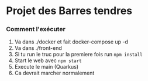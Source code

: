 Projet des Barres tendres
===================

### Comment l'exécuter
1) Va dans ./docker et fait docker-compose up -d
2) Va dans ./front-end
3) Si tu run le truc pour la premiere fois run ```npm install```
4) Start le web avec ```npm start```
5) Execute le main (Quarkus)
6) Ca devrait marcher normalement


